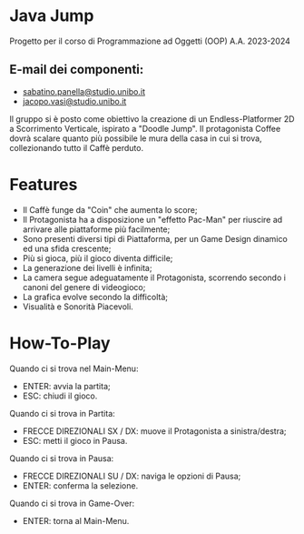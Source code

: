 # Java Jump

Progetto per il corso di Programmazione ad Oggetti (OOP) A.A. 2023-2024

## E-mail dei componenti:
- sabatino.panella@studio.unibo.it
- jacopo.vasi@studio.unibo.it

Il gruppo si è posto come obiettivo la creazione di un Endless-Platformer 2D a Scorrimento Verticale, ispirato a "Doodle Jump".
Il protagonista Coffee dovrà scalare quanto più possibile le mura della casa in cui si trova, collezionando tutto il Caffè perduto.

# Features
- Il Caffè funge da "Coin" che aumenta lo score;
- Il Protagonista ha a disposizione un "effetto Pac-Man" per riuscire ad arrivare alle piattaforme più facilmente;
- Sono presenti diversi tipi di Piattaforma, per un Game Design dinamico ed una sfida crescente;
- Più si gioca, più il gioco diventa difficile;
- La generazione dei livelli è infinita;
- La camera segue adeguatamente il Protagonista, scorrendo secondo i canoni del genere di videogioco;
- La grafica evolve secondo la difficoltà;
- Visualità e Sonorità Piacevoli.

# How-To-Play
Quando ci si trova nel Main-Menu:
- ENTER: avvia la partita;
- ESC: chiudi il gioco.

Quando ci si trova in Partita:
- FRECCE DIREZIONALI SX / DX: muove il Protagonista a sinistra/destra;
- ESC: metti il gioco in Pausa.

Quando ci si trova in Pausa:
- FRECCE DIREZIONALI SU / DX: naviga le opzioni di Pausa;
- ENTER: conferma la selezione.

Quando ci si trova in Game-Over:
- ENTER: torna al Main-Menu.



